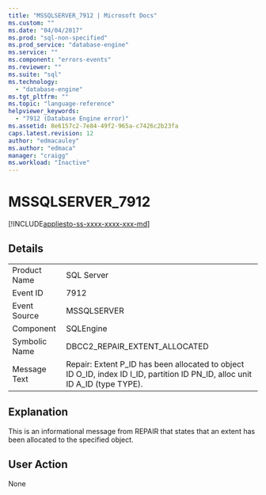 ```yaml
---
title: "MSSQLSERVER_7912 | Microsoft Docs"
ms.custom: ""
ms.date: "04/04/2017"
ms.prod: "sql-non-specified"
ms.prod_service: "database-engine"
ms.service: ""
ms.component: "errors-events"
ms.reviewer: ""
ms.suite: "sql"
ms.technology: 
  - "database-engine"
ms.tgt_pltfrm: ""
ms.topic: "language-reference"
helpviewer_keywords: 
  - "7912 (Database Engine error)"
ms.assetid: 8e6157c2-7e84-49f2-965a-c7426c2b23fa
caps.latest.revision: 12
author: "edmacauley"
ms.author: "edmaca"
manager: "craigg"
ms.workload: "Inactive"
---
```

# MSSQLSERVER_7912
[!INCLUDE[appliesto-ss-xxxx-xxxx-xxx-md](../../includes/appliesto-ss-xxxx-xxxx-xxx-md.md)]
  
## Details  
  
|||  
|-|-|  
|Product Name|SQL Server|  
|Event ID|7912|  
|Event Source|MSSQLSERVER|  
|Component|SQLEngine|  
|Symbolic Name|DBCC2_REPAIR_EXTENT_ALLOCATED|  
|Message Text|Repair: Extent P_ID has been allocated to object ID O_ID, index ID I_ID, partition ID PN_ID, alloc unit ID A_ID (type TYPE).|  
  
## Explanation  
This is an informational message from REPAIR that states that an extent has been allocated to the specified object.  
  
## User Action  
None  
  
